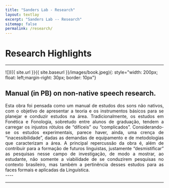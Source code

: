 ```yaml
---
title: "Sanders Lab - Research"
layout: textlay
excerpt: "Sanders Lab -- Research"
sitemap: false
permalink: /research/
---
```


# Research Highlights

---

![]({{ site.url }}{{ site.baseurl }}/images/book.jpeg){: style="width: 200px; float: left;margin-right: 30px; border: 10px"}

## Manual (in PB) on non-native speech research.
<div style="text-align: justify">
Esta obra foi pensada como um manual de estudos dos sons não nativos, com o objetivo de apresentar a teoria e os instrumentos básicos para se planejar e conduzir estudos na área. Tradicionalmente, os estudos em Fonética e Fonologia, sobretudo entre alunos de graduação, tendem a carregar os injustos rótulos de “difíceis” ou “complicados”. Considerando-se os estudos experimentais, parece haver, ainda, uma crença de “inacessibilidade”, dadas as demandas de equipamento e de metodologias que caracterizam a área. A principal repercussão da obra é, além de contribuir para a formação de futuros linguistas, justamente “desmistificar” as pesquisas nesse campo de investigação, de modo a mostrar, ao estudante, não somente a viabilidade de se conduzirem pesquisas no contexto brasileiro, mas também a pertinência desses estudos para as faces formais e aplicadas da Linguística.
</div>
---- 


---


